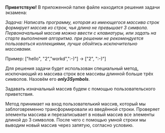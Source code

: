 **Приветствую!**
В приложенной  папке файле находится решения задачи экзамена:

*Задача: Написать программу, которая из имеющегося массива строк формирует массив из строк, чья длина не превышает 3 символа. Первоначальный массив можно ввести с клавиатуры, или задать на старте выполнения алгоритма. при решении не рекомендуется пользоваться коллекциями, лучше обойтись исключительно массивами.*

Пример:
["hello", "2","workd",":-)"] -> ["2", ":-)"]

Для решения задачи будет использован специальный метод, исключающий из массива строк все массивы длинной больше трёх символов. Назовём его ***only3Symbols***.

Задавать изначальный массив будем с помощью пользовательского приветствия.

Метод принимает на вход пользователький массив, который мы заблоговременно трансформировали из введённой строки. Проверяет элементы массива и перезаписывает в новый массив все элементы длиной до 3 символов. После чего с помощью умной строки мы выводим новый массив через запятую, согласно условию.



